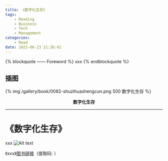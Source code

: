 ```yaml
---
title: 《数字化生存》
tags:
	- Reading
	- Business
	- Tech
	- Management
categories:
	- Read
date: 2023-06-23 21:36:42
---
```


{% blockquote —— Foreword %}
xxx
{% endblockquote %}

<!-- more -->

## 插图
{% img /gallery/book/0082-shuzihuashengcun.png 500 数字化生存 %}
<p align="center"><b>数字化生存</b></p>

-----

# 《数字化生存》

xxx
![Alt text](image.png)

《xxx》[图书链接](https://pan.baidu.com/s/)（提取码: ）